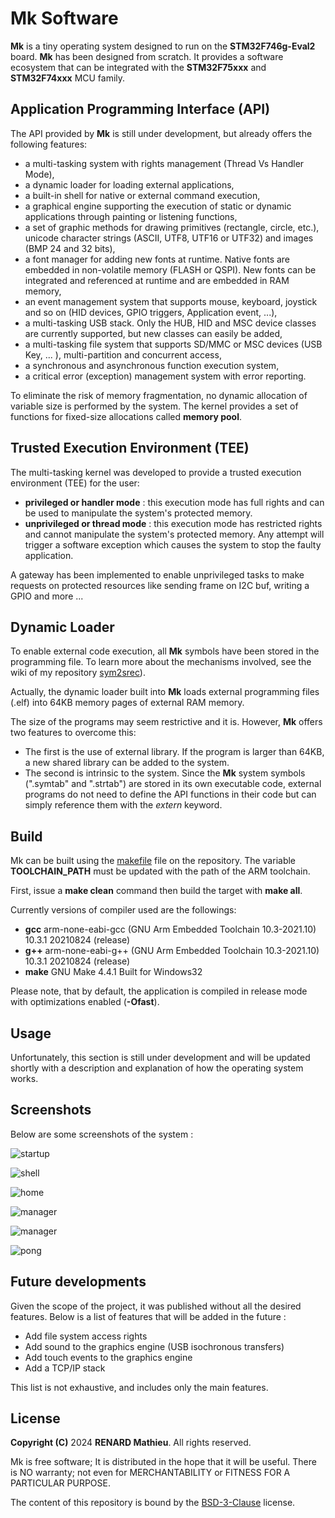# Mk Software

**Mk** is a tiny operating system designed to run on the **STM32F746g-Eval2** 
board.
**Mk** has been designed from scratch. It provides a software ecosystem that 
can be integrated with the **STM32F75xxx** and **STM32F74xxx** MCU family.

## Application Programming Interface (API)

The API provided by **Mk** is still under development, but already offers the 
following features:

 - a multi-tasking system with rights management (Thread Vs Handler Mode),
 - a dynamic loader for loading external applications,
 - a built-in shell for native or external command execution,
 - a graphical engine supporting the execution of static or dynamic applications 
   through painting or listening functions,
 - a set of graphic methods for drawing primitives (rectangle, circle, etc.), 
   unicode character strings (ASCII, UTF8, UTF16 or UTF32) and images 
   (BMP 24 and 32 bits),
 - a font manager for adding new fonts at runtime. Native fonts are embedded in 
   non-volatile memory (FLASH or QSPI). New fonts can be integrated and 
   referenced at runtime and are embedded in RAM memory,
 - an event management system that supports mouse, keyboard, joystick and so on 
   (HID devices, GPIO triggers, Application event, ...),
 - a multi-tasking USB stack. Only the HUB, HID and MSC device classes 
   are currently supported, but new classes can easily be added,
 - a multi-tasking file system that supports SD/MMC or MSC devices (USB Key, ...
   ), multi-partition and concurrent access,
 - a synchronous and asynchronous function execution system,
 - a critical error (exception) management system with error reporting.
 
To eliminate the risk of memory fragmentation, no dynamic allocation of variable 
size is performed by the system. The kernel provides a set of functions for 
fixed-size allocations called **memory pool**.

## Trusted Execution Environment (TEE)   

The multi-tasking kernel was developed to provide a trusted execution 
environment (TEE) for the user:

- **privileged or handler mode** : this execution mode has full rights and can 
  be used to manipulate the system's protected memory.
- **unprivileged or thread mode** : this execution mode has restricted rights 
  and cannot manipulate the system's protected memory. Any attempt will 
  trigger a software exception which causes the system to stop the faulty 
  application.

A gateway has been implemented to enable unprivileged tasks to make requests on 
protected resources like sending frame on I2C buf, writing a GPIO and more ... 

## Dynamic Loader

To enable external code execution, all **Mk** symbols have been stored in the 
programming file. To learn more about the mechanisms involved, see the wiki of 
my repository [sym2srec](https://github.com/EmbSoft3/Sym2srec/wiki)).

Actually, the dynamic loader built into **Mk** loads external programming files 
(.elf) into 64KB memory pages of external RAM memory.

The size of the programs may seem restrictive and it is. However, **Mk** offers 
two features to overcome this:
 
 - The first is the use of external library. If the program is larger 
   than 64KB, a new shared library can be added to the system.
 - The second is intrinsic to the system. Since the **Mk** system symbols 
   (".symtab" and ".strtab") are stored in its own executable code, external 
   programs do not need to define the API functions in their code but can 
   simply reference them with the *extern* keyword.


## Build

Mk can be built using the [makefile](Mk/Make/makefile) file on the repository.
The variable **TOOLCHAIN_PATH** must be updated with the path of the ARM
toolchain.

First, issue a **make clean** command then build the target with **make all**.

Currently versions of compiler used are the followings:

- **gcc** arm-none-eabi-gcc (GNU Arm Embedded Toolchain 10.3-2021.10) 10.3.1 
  20210824 (release)
- **g++** arm-none-eabi-g++ (GNU Arm Embedded Toolchain 10.3-2021.10) 10.3.1 
  20210824 (release)
- **make** GNU Make 4.4.1 Built for Windows32

Please note, that by default, the application is compiled in release mode with 
optimizations enabled (**-Ofast**).

## Usage

Unfortunately, this section is still under development and will be updated 
shortly with a description and explanation of how the operating system works.

## Screenshots

Below are some screenshots of the system :

![startup](Screenshots/screenshot_startup.bmp "startup")

![shell](Screenshots/screenshot_shell.bmp "shell")

![home](Screenshots/screenshot_home.bmp "home")

![manager](Screenshots/screenshot_manager.bmp "manager")

![manager](Screenshots/screenshot_manager_2.bmp "manager")

![pong](Screenshots/screenshot_pong.bmp "pong")

## Future developments

Given the scope of the project, it was published without all the desired 
features. Below is a list of features that will be added in the future :

 - Add file system access rights
 - Add sound to the graphics engine (USB isochronous transfers)
 - Add touch events to the graphics engine
 - Add a TCP/IP stack

This list is not exhaustive, and includes only the main features.

## License

**Copyright (C)** 2024 **RENARD Mathieu**. All rights reserved.

Mk is free software; It is distributed in the hope that it will be useful.
There is NO warranty; not even for MERCHANTABILITY or 
FITNESS FOR A PARTICULAR PURPOSE.

The content of this repository is bound by the [BSD-3-Clause](LICENSE) license.



